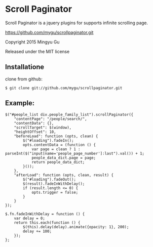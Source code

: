 Scroll Paginator
================

Scroll Paginator is a jquery plugins for supports infinite scrolling page.

https://github.com/mygu/scrollpaginator.git

Copyright 2015 Mingyu Gu

Released under the MIT license


Installatione
------------

clone from github:

    $ git clone git://github.com/mygu/scrollpaginator.git


Example:
------------

    $("#people_list div.people_family_list").scrollPaginator({
        "contentPage": "/people/search/",
        "contentData": {},
        "scrollTarget": $(window),
        "heightOffset": 10,
        "beforeLoad": function (opts, clean) {
            $("#loading").fadeIn();
            opts.contentData = (function () {
                var page = clean ? 1 : parseInt($("input[name='people_page_number']:last").val()) + 1;
                people_data_dict.page = page;
                return people_data_dict;
            }());
        },
        "afterLoad": function (opts, clean, result) {
            $("#loading").fadeOut();
            $(result).fadeInWithDelay();
            if (result.length <= 0) {
                opts.trigger = false;
            }
        }
    });
    
    $.fn.fadeInWithDelay = function () {
        var delay = 0;
        return this.each(function () {
            $(this).delay(delay).animate({opacity: 1}, 200);
            delay += 100;
        });
    };
